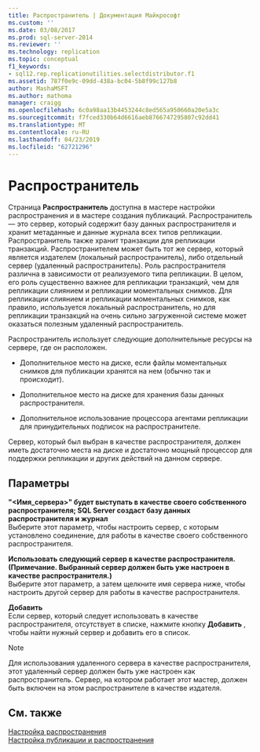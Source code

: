 ```yaml
---
title: Распространитель | Документация Майкрософт
ms.custom: ''
ms.date: 03/08/2017
ms.prod: sql-server-2014
ms.reviewer: ''
ms.technology: replication
ms.topic: conceptual
f1_keywords:
- sql12.rep.replicationutilities.selectdistributor.f1
ms.assetid: 787f0e9c-09dd-438a-bc04-5b8f99c127b8
author: MashaMSFT
ms.author: mathoma
manager: craigg
ms.openlocfilehash: 6c0a98aa13b4453244c8ed565a950660a20e5a3c
ms.sourcegitcommit: f7fced330b64d6616aeb8766747295807c92dd41
ms.translationtype: MT
ms.contentlocale: ru-RU
ms.lasthandoff: 04/23/2019
ms.locfileid: "62721296"
---
```

# <a name="distributor"></a>Распространитель
  Страница **Распространитель** доступна в мастере настройки распространения и в мастере создания публикаций. Распространитель — это сервер, который содержит базу данных распространителя и хранит метаданные и данные журнала всех типов репликации. Распространитель также хранит транзакции для репликации транзакций. Распространителем может быть тот же сервер, который является издателем (локальный распространитель), либо отдельный сервер (удаленный распространитель). Роль распространителя различна в зависимости от реализуемого типа репликации. В целом, его роль существенно важнее для репликации транзакций, чем для репликации слиянием и репликации моментальных снимков. Для репликации слиянием и репликации моментальных снимков, как правило, используется локальный распространитель, но для репликации транзакций на очень сильно загруженной системе может оказаться полезным удаленный распространитель.  
  
 Распространитель использует следующие дополнительные ресурсы на сервере, где он расположен.  
  
-   Дополнительное место на диске, если файлы моментальных снимков для публикации хранятся на нем (обычно так и происходит).  
  
-   Дополнительное место на диске для хранения базы данных распространителя.  
  
-   Дополнительное использование процессора агентами репликации для принудительных подписок на распространителе.  
  
 Сервер, который был выбран в качестве распространителя, должен иметь достаточно места на диске и достаточно мощный процессор для поддержки репликации и других действий на данном сервере.  
  
## <a name="options"></a>Параметры  
 **"\<Имя_сервера>" будет выступать в качестве своего собственного распространителя; SQL Server создаст базу данных распространителя и журнал**  
 Выберите этот параметр, чтобы настроить сервер, с которым установлено соединение, для работы в качестве своего собственного распространителя.  
  
 **Использовать следующий сервер в качестве распространителя. (Примечание. Выбранный сервер должен быть уже настроен в качестве распространителя.)**  
 Выберите этот параметр, а затем щелкните имя сервера ниже, чтобы настроить другой сервер для работы в качестве распространителя.  
  
 **Добавить**  
 Если сервер, который следует использовать в качестве распространителя, отсутствует в списке, нажмите кнопку **Добавить** , чтобы найти нужный сервер и добавить его в список.  
  
> [!NOTE]  
>  Для использования удаленного сервера в качестве распространителя, этот удаленный сервер должен быть уже настроен как распространитель. Сервер, на котором работает этот мастер, должен быть включен на этом распространителе в качестве издателя.  
  
## <a name="see-also"></a>См. также  
 [Настройка распространения](configure-distribution.md)   
 [Настройка публикации и распространения](configure-publishing-and-distribution.md)  
  
  
